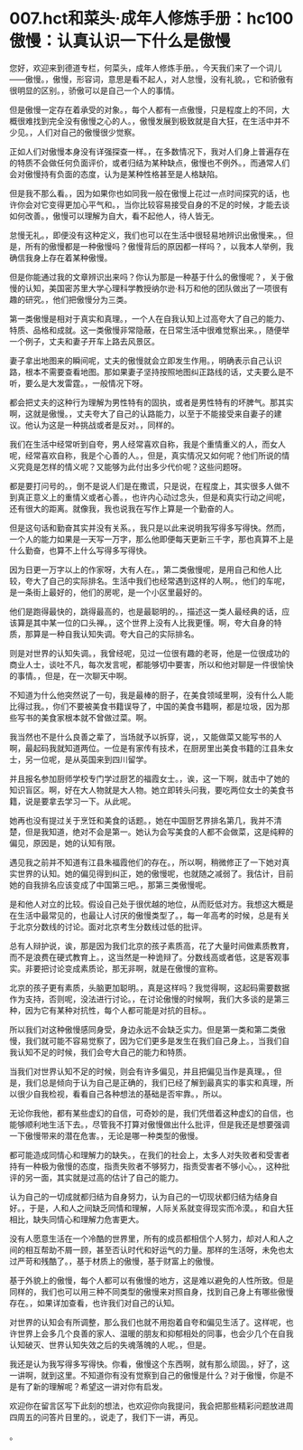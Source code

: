 # 007.hct和菜头·成年人修炼手册：hc100 傲慢：认真认识一下什么是傲慢

您好，欢迎来到德道专栏，何菜头，成年人修炼手册。，今天我们来了一个词儿——傲慢。，傲慢，形容词，意思是看不起人，对人怠慢，没有礼貌。，它和骄傲有很明显的区别。，骄傲可以是自己一个人的事情。

但是傲慢一定存在着承受的对象。，每个人都有一点傲慢，只是程度上的不同，大概很难找到完全没有傲慢之心的人。，傲慢发展到极致就是自大狂，在生活中并不少见。，人们对自己的傲慢很少觉察。

正如人们对傲慢本身没有详强探查一样。，在多数情况下，我对人们身上普遍存在的特质不会做任何负面评价，或者归结为某种缺点，傲慢也不例外。，而通常人们会对傲慢持有负面的态度，认为是某种性格甚至是人格缺陷。

但是我不那么看。，因为如果你也如同我一般在傲慢上花过一点时间探究的话，也许你会对它变得更加心平气和。，当你比较容易接受自身的不足的时候，才能去谈如何改善。，傲慢可以理解为自大，看不起他人，待人皆无。

怠慢无礼。，即便没有这种定义，我们也可以在生活中很轻易地辨识出傲慢来。，但是，所有的傲慢都是一种傲慢吗？傲慢背后的原因都一样吗？，以我本人举例，我确信我身上存在着某种傲慢。

但是你能通过我的文章辨识出来吗？你认为那是一种基于什么的傲慢呢？，关于傲慢的认知，美国密苏里大学心理科学教授纳尔逊·科万和他的团队做出了一项很有趣的研究。，他们把傲慢分为三类。

第一类傲慢是相对于真实和真理。，一个人在自我认知上过高夸大了自己的能力、特质、品格和成就。这一类傲慢非常隐蔽，在日常生活中很难觉察出来。，随便举一个例子，丈夫和妻子开车上路去风景区。

妻子拿出地图来的瞬间呢，丈夫的傲慢就会立即发生作用。，明确表示自己认识路，根本不需要查看地图。那如果妻子坚持按照地图纠正路线的话，丈夫要么是不听，要么是大发雷霆。，一般情况下呀。

都会把丈夫的这种行为理解为男性特有的固执，或者是男性特有的坏脾气。那其实啊，这就是傲慢。，丈夫夸大了自己的认路能力，以至于不能接受来自妻子的建议。他认为这是一种挑战或者是反对。，同样的。

我们在生活中经常听到自夸，男人经常喜欢自称，我是个重情重义的人，而女人呢，经常喜欢自称，我是个心善的人。，但是，真实情况又如何呢？他们所说的情义究竟是怎样的情义呢？又能够为此付出多少代价呢？这些问题呀。

都是要打问号的。，倒不是说人们是在撒谎，只是说，在程度上，其实很多人做不到真正意义上的重情义或者心善。，也许内心动过念头，但是和真实行动之间呢，还有很大的距离。就像我，我也说我在写作上算是一个勤奋的人。

但是这句话和勤奋其实并没有关系。，我只是以此来说明我写得多写得快。然而，一个人的能力如果是一天写一万字，那么他即便每天更新三千字，那也真算不上是什么勤奋，也算不上什么写得多写得快。

因为日更一万字以上的作家呀，大有人在。，第二类傲慢呢，是用自己和他人比较，夸大了自己的实际排名。生活中我们也经常遇到这样的人啊。，他们的车呢，是一条街上最好的，他们的房呢，是一个小区里最好的。

他们是跑得最快的，跳得最高的，也是最聪明的。，描述这一类人最经典的话，应该算是其中某一位的口头禅。，这个世界上没有人比我更懂。啊，夸大自身的特质，那算是一种自我认知失调。夸大自己的实际排名。

则是对世界的认知失调。，我曾经呢，见过一位很有趣的老哥，他是一位很成功的商业人士，谈吐不凡，每次发言呢，都能够切中要害，所以和他对聊是一件很愉快的事情。，但是，在一次聊天中啊。

不知道为什么他突然说了一句，我是最棒的厨子，在美食领域里啊，没有什么人能比得过我。，你们不要被美食书籍误导了，中国的美食书籍啊，都是垃圾，因为那些写书的美食家根本就不曾做过菜。啊。

我当然也不是什么良善之辈了，当场就予以拆穿，说，，又能做菜又能写书的人啊，最起码我就知道两位。一位是有家传有技术，在厨房里出美食书籍的江县朱女士，另一位呢，是从英国来到四川留学。

并且报名参加厨师学校专门学过厨艺的福霞女士。，诶，这一下啊，就击中了她的知识盲区。啊，好在大人物就是大人物。她立即转头问我，要吃两位女士的美食书籍，说是要拿去学习一下。从此呢。

她再也没有提过关于烹饪和美食的话题。，她在中国厨艺界排名第几，我并不清楚，但是我知道，绝对不会是第一。她认为会写美食的人都不会做菜，这是纯粹的偏见，原因是，她的认知有限。

遇见我之前并不知道有江县朱福霞他们的存在。，所以啊，稍微修正了一下她对真实世界的认知。她的偏见得到纠正，她的傲慢呢，也就随之减弱了。我估计，目前她的自我排名应该变成了中国第三吧。，那第三类傲慢呢。

是和他人对立的比较。假设自己处于很优越的地位，从而贬低对方。我想这大概是在生活中最常见的，也最让人讨厌的傲慢类型了。，每一年高考的时候，总是有关于北京分数线的讨论。面对北京考生分数线过低的批评。

总有人辩护说，诶，那是因为我们北京的孩子素质高，花了大量时间做素质教育，而不是浪费在硬式教育上。，这当然是一种诡辩了。分数线高或者低，这是客观事实。非要把讨论变成素质论，那无非啊，就是在傲慢的宣称。

北京的孩子更有素质，头脑更加聪明。，真是这样吗？我觉得啊，这起码需要数据作为支持，否则呢，没法进行讨论。，在讨论傲慢的时候啊，我们大多谈的是第三种，因为它有某种对抗性，每个人都可能是对抗的目标。。

所以我们对这种傲慢感同身受，身边永远不会缺乏实力。但是第一类和第二类傲慢，我们就可能不容易觉察了，因为它们更多是发生在我们自己身上。，当我们自我认知不足的时候，我们会夸大自己的能力和特质。

当我们对世界认知不足的时候，则会有许多偏见，并且把偏见当作是真理。，但是，我们总是倾向于认为自己是正确的，我们已经了解到最真实的事实和真理，所以很少自我检视，看看自己各种想法的基础是否牢靠。，所以。

无论你我他，都有某些虚幻的自信，可奇妙的是，我们凭借着这种虚幻的自信，也能够顺利地生活下去。，尽管我不打算对傲慢做出什么批评，但是我还是想要强调一下傲慢带来的潜在危害。，无论是哪一种类型的傲慢。

都可能造成同情心和理解力的缺失。，在我们的社会上，太多人对失败者和受害者持有一种极为傲慢的态度，指责失败者不够努力，指责受害者不够小心。，这种批评的另一面，其实就是过高的估计了自己的能力。

认为自己的一切成就都归结为自身努力，认为自己的一切现状都归结为结身自好。，于是，人和人之间缺乏同情和理解，人际关系就变得现实而冷漠。，和自大狂相比，缺失同情心和理解力危害更大。

没有人愿意生活在一个冷酷的世界里，所有的成员都相信个人努力，却对人和人之间的相互帮助不屑一顾，甚至否认时代和好运气的力量。那样的生活呀，未免也太过严苛和残酷了。，基于材质上的傲慢，基于财富上的傲慢。

基于外貌上的傲慢，每个人都可以有傲慢的地方，这是难以避免的人性所致。但是同样的，我们也可以用三种不同类型的傲慢来对照自身，找到自己身上有哪些傲慢存在。，如果详加查看，也许我们对自己的认知。

对世界的认知会有所调整，那么我们也就不用抱着自夸和偏见生活了。这样呢，也许世界上会多几个良善的家人、温暖的朋友和抑郁相处的同事，也会少几个在自我认知破灭、世界认知失效之后的失魂落魄的人呢。，但是。

我还是认为我写得多写得快。你看，傲慢这个东西啊，就有那么顽固。，好了，这一讲啊，就到这里。不知道你有没有觉察到自己的傲慢是什么？对于傲慢，你是不是有了新的理解呢？希望这一讲对你有启发。

欢迎你在留言区写下此刻的想法，也欢迎你向我提问，我会把那些精彩问题放进周四周五的问答片目里的。，说走了，我们下一讲，再见。

。